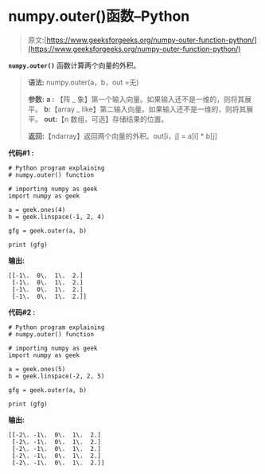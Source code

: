 # numpy.outer()函数–Python

> 原文:[https://www.geeksforgeeks.org/numpy-outer-function-python/](https://www.geeksforgeeks.org/numpy-outer-function-python/)

**`numpy.outer()`** 函数计算两个向量的外积。

> **语法:** numpy.outer(a，b，out =无)
> 
> **参数:**
> **a :** 【阵 _ 象】第一个输入向量。如果输入还不是一维的，则将其展平。
> **b:**【array _ like】第二输入向量。如果输入还不是一维的，则将其展平。
> **out:**【n 数组，可选】存储结果的位置。
> 
> **返回:**【ndarray】返回两个向量的外积。out[i，j] = a[i] * b[j]

**代码#1 :**

```
# Python program explaining
# numpy.outer() function

# importing numpy as geek 
import numpy as geek 

a = geek.ones(4)
b = geek.linspace(-1, 2, 4)

gfg = geek.outer(a, b)

print (gfg)
```

**输出:**

```
[[-1\.  0\.  1\.  2.]
 [-1\.  0\.  1\.  2.]
 [-1\.  0\.  1\.  2.]
 [-1\.  0\.  1\.  2.]]

```

**代码#2 :**

```
# Python program explaining
# numpy.outer() function

# importing numpy as geek 
import numpy as geek 

a = geek.ones(5)
b = geek.linspace(-2, 2, 5)

gfg = geek.outer(a, b)

print (gfg)
```

**输出:**

```
[[-2\. -1\.  0\.  1\.  2.]
 [-2\. -1\.  0\.  1\.  2.]
 [-2\. -1\.  0\.  1\.  2.]
 [-2\. -1\.  0\.  1\.  2.]
 [-2\. -1\.  0\.  1\.  2.]]

```